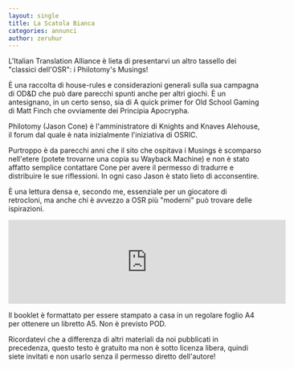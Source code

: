 ```yaml
---
layout: single
title: La Scatola Bianca
categories: annunci
author: zeruhur
---
```


L'Italian Translation Alliance è lieta di presentarvi un altro tassello dei "classici dell'OSR": i Philotomy's Musings!

È una raccolta di house-rules e considerazioni generali sulla sua campagna di OD&D che può dare parecchi spunti anche per altri giochi. È un antesignano, in un certo senso, sia di A quick primer for Old School Gaming di Matt Finch che ovviamente dei Principia Apocrypha.

Philotomy (Jason Cone) è l'amministratore di Knights and Knaves Alehouse, il forum dal quale è nata inizialmente l'iniziativa di OSRIC.

Purtroppo è da parecchi anni che il sito che ospitava i Musings è scomparso nell'etere (potete trovarne una copia su Wayback Machine) e non è stato affatto semplice contattare Cone per avere il permesso di tradurre e distribuire le sue riflessioni. In ogni caso Jason è stato lieto di acconsentire.

È una lettura densa e, secondo me, essenziale per un giocatore di retrocloni, ma anche chi è avvezzo a OSR più "moderni" può trovare delle ispirazioni.

<iframe frameborder="0" src="https://itch.io/embed/1078079" width="552" height="167"><a href="https://ita-translation-alliance.itch.io/le-riflessioni-di-philotomy">Le riflessioni di Philotomy by Italian Translation Alliance</a></iframe>

Il booklet è formattato per essere stampato a casa in un regolare foglio A4 per ottenere un libretto A5. Non è previsto POD.

Ricordatevi che a differenza di altri materiali da noi pubblicati in precedenza, questo testo è gratuito ma non è sotto licenza libera, quindi siete invitati e non usarlo senza il permesso diretto dell'autore!